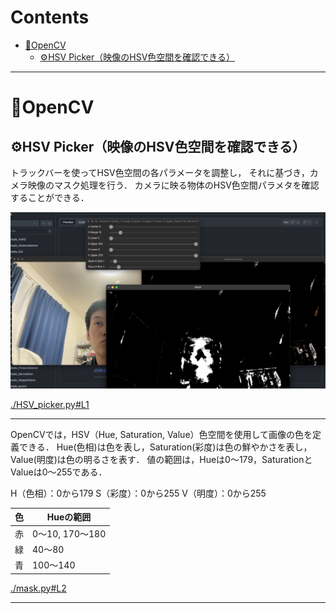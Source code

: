 # Contents

- [🤖OpenCV](#🤖OpenCV)
    - [⚙️HSV Picker（映像のHSV色空間を確認できる）](#⚙️HSV-Picker（映像のHSV色空間を確認できる）)


---
# 🤖OpenCV 

## ⚙️HSV Picker（映像のHSV色空間を確認できる） 

トラックバーを使ってHSV色空間の各パラメータを調整し，
それに基づき，カメラ映像のマスク処理を行う．
カメラに映る物体のHSV色空間パラメタを確認することができる．

![HSV Picker](hsv_picker.png)


[./HSV_picker.py#L1](./HSV_picker.py#L1)


---
OpenCVでは，HSV（Hue, Saturation, Value）色空間を使用して画像の色を定義できる．
Hue(色相)は色を表し，Saturation(彩度)は色の鮮やかさを表し，Value(明度)は色の明るさを表す．
値の範囲は，Hueは0〜179，SaturationとValueは0〜255である．

H（色相）：0から179
S（彩度）：0から255
V（明度）：0から255

| 色 | Hueの範囲 |
|---|---|
| 赤 | 0〜10, 170〜180 |
| 緑 | 40〜80 |
| 青 | 100〜140 |


[./mask.py#L2](./mask.py#L2)


---
